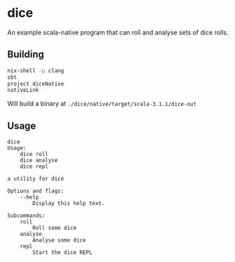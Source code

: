# dice

An example scala-native program that can roll and analyse sets of dice rolls.

## Building

```bash
nix-shell -p clang
sbt
project diceNative
nativeLink
```

Will build a binary at `./dice/native/target/scala-3.1.1/dice-out`

## Usage

```
dice
Usage:
    dice roll
    dice analyse
    dice repl

a utility for dice

Options and flags:
    --help
        Display this help text.

Subcommands:
    roll
        Roll some dice
    analyse
        Analyse some dice
    repl
        Start the dice REPL
```

